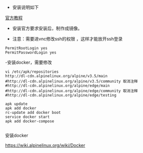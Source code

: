 - 安装说明如下

[官方教程](https://wiki.alpinelinux.org/wiki/Replacing_non-Alpine_Linux_with_Alpine_remotely)

- 安装官方要求安装后，制作成镜像。

- 注意：需要进vnc修改ssh的权限 ，这样才能放开ssh登录

~~~
PermitRootLogin yes
PermitPasswordLogin yes
~~~

-安装docker，需要修改 

~~~
vi /etc/apk/repositories
http://dl-cdn.alpinelinux.org/alpine/v3.5/main
#http://dl-cdn.alpinelinux.org/alpine/v3.5/community 取消注释
#http://dl-cdn.alpinelinux.org/alpine/edge/main
#http://dl-cdn.alpinelinux.org/alpine/edge/community 取消注释
#http://dl-cdn.alpinelinux.org/alpine/edge/testing
~~~

~~~
apk update
apk add docker
rc-update add docker boot
service docker start
apk add docker-compose


~~~

安装docker

https://wiki.alpinelinux.org/wiki/Docker
